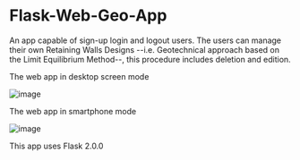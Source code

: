 # Flask-Web-Geo-App
An app capable of sign-up login and logout users. The users can manage their own Retaining Walls Designs --i.e. Geotechnical approach based on the Limit Equilibrium Method--, this procedure includes deletion and edition. 

The web app in desktop screen mode

![image](https://user-images.githubusercontent.com/50509447/131264960-332d6161-a3bf-4ed0-9d8b-d67032f7db2a.png)

The web app in smartphone mode

![image](https://user-images.githubusercontent.com/50509447/131264994-91687b41-c672-4db6-b5b0-bdc19485d4da.png)

This app uses Flask 2.0.0
